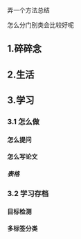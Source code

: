 弄一个方法总结

怎么分门别类会比较好呢

## 1.碎碎念
## 2.生活
## 3.学习
### 3.1 怎么做
#### 怎么提问
#### 怎么写论文
##### 表格
### 3.2 学习存档
#### 目标检测
#### 多标签分类


